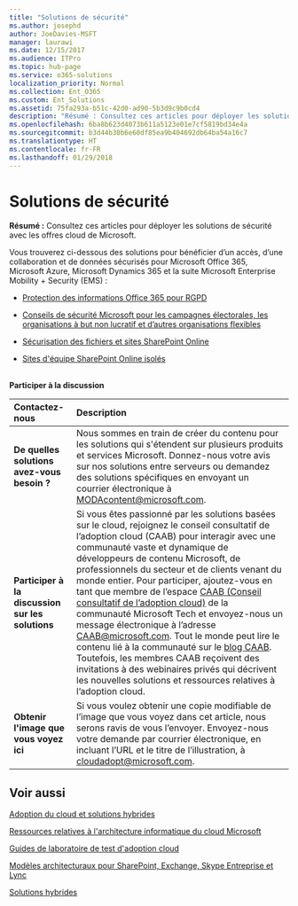```yaml
---
title: "Solutions de sécurité"
ms.author: josephd
author: JoeDavies-MSFT
manager: laurawi
ms.date: 12/15/2017
ms.audience: ITPro
ms.topic: hub-page
ms.service: o365-solutions
localization_priority: Normal
ms.collection: Ent_O365
ms.custom: Ent_Solutions
ms.assetid: 75fa293a-b51c-42d0-ad90-5b3d9c9b0cd4
description: "Résumé : Consultez ces articles pour déployer les solutions de sécurité avec les offres cloud de Microsoft."
ms.openlocfilehash: 6ba8b623d4073b611a5123e01e7cf5819bd34e4a
ms.sourcegitcommit: b3d44b30b6e60df85ea9b404692db64ba54a16c7
ms.translationtype: HT
ms.contentlocale: fr-FR
ms.lasthandoff: 01/29/2018
---
```

# <a name="security-solutions"></a>Solutions de sécurité

 **Résumé :** Consultez ces articles pour déployer les solutions de sécurité avec les offres cloud de Microsoft.
  
Vous trouverez ci-dessous des solutions pour bénéficier d’un accès, d’une collaboration et de données sécurisés pour Microsoft Office 365, Microsoft Azure, Microsoft Dynamics 365 et la suite Microsoft Enterprise Mobility + Security (EMS) :

- [Protection des informations Office 365 pour RGPD](office-365-information-protection-for-gdpr.md)
  
- [Conseils de sécurité Microsoft pour les campagnes électorales, les organisations à but non lucratif et d’autres organisations flexibles](microsoft-security-guidance-for-political-campaigns-nonprofits-and-other-agile-o.md)
    
- [Sécurisation des fichiers et sites SharePoint Online](secure-sharepoint-online-sites-and-files.md)
    
- [Sites d'équipe SharePoint Online isolés](isolated-sharepoint-online-team-sites.md)
<br/><br/>
    
**Participer à la discussion**

|**Contactez-nous**|**Description**|
|:-----|:-----|
|**De quelles solutions avez-vous besoin ?** <br/> |Nous sommes en train de créer du contenu pour les solutions qui s'étendent sur plusieurs produits et services Microsoft. Donnez-nous votre avis sur nos solutions entre serveurs ou demandez des solutions spécifiques en envoyant un courrier électronique à [MODAcontent@microsoft.com](mailto:cloudadopt@microsoft.com?Subject=[Cloud%20Adoption%20Content%20Feedback]:%20).<br/> |
|**Participer à la discussion sur les solutions** <br/> |Si vous êtes passionné par les solutions basées sur le cloud, rejoignez le conseil consultatif de l’adoption cloud (CAAB) pour interagir avec une communauté vaste et dynamique de développeurs de contenu Microsoft, de professionnels du secteur et de clients venant du monde entier. Pour participer, ajoutez-vous en tant que membre de l’espace [CAAB (Conseil consultatif de l’adoption cloud)](https://aka.ms/caab) de la communauté Microsoft Tech et envoyez-nous un message électronique à l’adresse [CAAB@microsoft.com](mailto:caab@microsoft.com?Subject=I%20just%20joined%20the%20Cloud%20Adoption%20Advisory%20Board!). Tout le monde peut lire le contenu lié à la communauté sur le [blog CAAB](https://blogs.technet.com/b/solutions_advisory_board/). Toutefois, les membres CAAB reçoivent des invitations à des webinaires privés qui décrivent les nouvelles solutions et ressources relatives à l’adoption cloud.<br/> |
|**Obtenir l'image que vous voyez ici** <br/> |Si vous voulez obtenir une copie modifiable de l’image que vous voyez dans cet article, nous serons ravis de vous l’envoyer. Envoyez-nous votre demande par courrier électronique, en incluant l’URL et le titre de l’illustration, à [cloudadopt@microsoft.com](mailto:cloudadopt@microsoft.com?subject=[Art%20Request]:%20).<br/> |
   
## <a name="see-also"></a>Voir aussi

[Adoption du cloud et solutions hybrides](cloud-adoption-and-hybrid-solutions.md)
  
[Ressources relatives à l'architecture informatique du cloud Microsoft](microsoft-cloud-it-architecture-resources.md)
  
[Guides de laboratoire de test d'adoption cloud](cloud-adoption-test-lab-guides-tlgs.md)
  
[Modèles architecturaux pour SharePoint, Exchange, Skype Entreprise et Lync](architectural-models-for-sharepoint-exchange-skype-for-business-and-lync.md)
  
[Solutions hybrides](hybrid-solutions.md)


